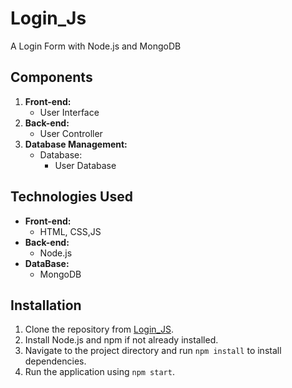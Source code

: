 # Login_Js
A Login Form with Node.js and MongoDB 


## Components

1. **Front-end:**
   - User Interface
2. **Back-end:**
   - User Controller
3. **Database Management:**
   - Database:
     - User Database

## Technologies Used

- **Front-end:**
  - HTML, CSS,JS
- **Back-end:**
  - Node.js 
- **DataBase:**
  - MongoDB 
  
## Installation

1. Clone the repository from [Login_JS](https://github.com/Bharath2024/Login_Js).
2. Install Node.js and npm if not already installed.
3. Navigate to the project directory and run `npm install` to install dependencies.
4. Run the application using `npm start`.
